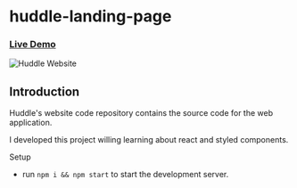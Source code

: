 # huddle-landing-page

### [Live Demo](https://musical-daffodil-fbc0da.netlify.app)

![Huddle Website](https://i.ibb.co/xmbpdm2/huddle-landing-page.png)

## Introduction 
Huddle's website code repository contains the source code for the web application.

I developed this project willing learning about react and styled components.

Setup
- run ```npm i && npm start``` to start the development server.
